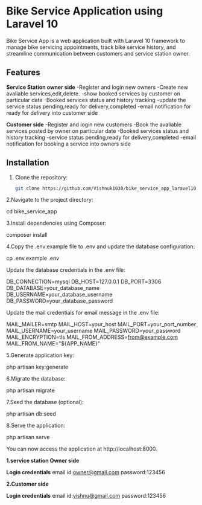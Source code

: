 # Bike Service Application using Laravel 10

Bike Service App is a web application built with Laravel 10 framework to manage bike servicing appointments, track bike service history, and streamline communication between customers and service station owner.

## Features
**Service Station owner side**
-Register and login new owners 
-Create new avaliable services,edit,delete.
-show booked services by customer on particular date
-Booked services status and history tracking
-update the service status pending,ready for delivery,completed
-email notification for ready for delivery into customer side

**Customer side**
-Register and login new customers
-Book the avaliable services posted by owner on particular date
-Booked services status and history tracking
-service status pending,ready for delivery,completed
-email notification for booking a service into owners side

## Installation

1. Clone the repository:

   ```bash
   git clone https://github.com/Vishnuk1030/bike_service_app_laravel10

   
2.Navigate to the project directory:

cd bike_service_app

3.Install dependencies using Composer:

composer install

4.Copy the .env.example file to .env and update the database configuration:

cp .env.example .env

Update the database credentials in the .env file:

DB_CONNECTION=mysql
DB_HOST=127.0.0.1
DB_PORT=3306
DB_DATABASE=your_database_name
DB_USERNAME=your_database_username
DB_PASSWORD=your_database_password

Update the mail credentials for email message in the .env file:

MAIL_MAILER=smtp
MAIL_HOST=your_host
MAIL_PORT=your_port_number
MAIL_USERNAME=your_username
MAIL_PASSWORD=your_password
MAIL_ENCRYPTION=tls
MAIL_FROM_ADDRESS=from@example.com
MAIL_FROM_NAME="${APP_NAME}"

5.Generate application key:

php artisan key:generate

6.Migrate the database:

php artisan migrate

7.Seed the database (optional):

php artisan db:seed

8.Serve the application:

php artisan serve

You can now access the application at http://localhost:8000.

**1.service station Owner side**

**Login credentials**
email id:owner@gmail.com
password:123456

**2.Customer side**

**Login credentials**
email id:vishnu@gmail.com
password:123456




   


